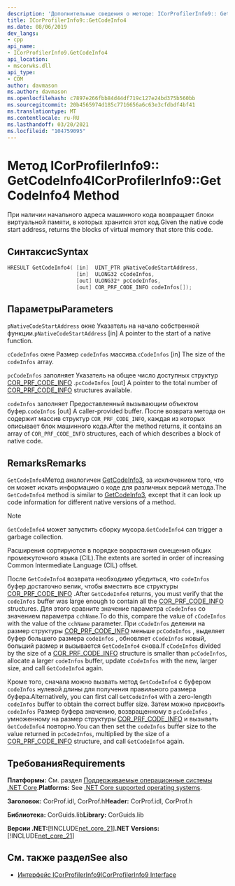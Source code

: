 ```yaml
---
description: 'Дополнительные сведения о методе: ICorProfilerInfo9:: GetCodeInfo4'
title: ICorProfilerInfo9::GetCodeInfo4
ms.date: 08/06/2019
dev_langs:
- cpp
api_name:
- ICorProfilerInfo9.GetCodeInfo4
api_location:
- mscorwks.dll
api_type:
- COM
author: davmason
ms.author: davmason
ms.openlocfilehash: c7897e266fbb84d44df719c127e24bd375b560bb
ms.sourcegitcommit: 20b4565974d185c7716656a6c63e3cfdbdf4bf41
ms.translationtype: MT
ms.contentlocale: ru-RU
ms.lasthandoff: 03/20/2021
ms.locfileid: "104759095"
---
```

# <a name="icorprofilerinfo9getcodeinfo4-method"></a><span data-ttu-id="0981f-103">Метод ICorProfilerInfo9:: GetCodeInfo4</span><span class="sxs-lookup"><span data-stu-id="0981f-103">ICorProfilerInfo9::GetCodeInfo4 Method</span></span>

<span data-ttu-id="0981f-104">При наличии начального адреса машинного кода возвращает блоки виртуальной памяти, в которых хранится этот код.</span><span class="sxs-lookup"><span data-stu-id="0981f-104">Given the native code start address, returns the blocks of virtual memory that store this code.</span></span>

## <a name="syntax"></a><span data-ttu-id="0981f-105">Синтаксис</span><span class="sxs-lookup"><span data-stu-id="0981f-105">Syntax</span></span>

```cpp
HRESULT GetCodeInfo4( [in]  UINT_PTR pNativeCodeStartAddress,
                      [in]  ULONG32 cCodeInfos,
                      [out] ULONG32* pcCodeInfos,
                      [out] COR_PRF_CODE_INFO codeInfos[]);
```

## <a name="parameters"></a><span data-ttu-id="0981f-106">Параметры</span><span class="sxs-lookup"><span data-stu-id="0981f-106">Parameters</span></span>

<span data-ttu-id="0981f-107">`pNativeCodeStartAddress` окне Указатель на начало собственной функции.</span><span class="sxs-lookup"><span data-stu-id="0981f-107">`pNativeCodeStartAddress` [in] A pointer to the start of a native function.</span></span>

<span data-ttu-id="0981f-108">`cCodeInfos` окне Размер `codeInfos` массива.</span><span class="sxs-lookup"><span data-stu-id="0981f-108">`cCodeInfos` [in] The size of the `codeInfos` array.</span></span>

<span data-ttu-id="0981f-109">`pcCodeInfos` заполняет Указатель на общее число доступных структур [COR_PRF_CODE_INFO](cor-prf-code-info-structure.md) .</span><span class="sxs-lookup"><span data-stu-id="0981f-109">`pcCodeInfos` [out] A pointer to the total number of [COR_PRF_CODE_INFO](cor-prf-code-info-structure.md) structures available.</span></span>

<span data-ttu-id="0981f-110">`codeInfos` заполняет Предоставленный вызывающим объектом буфер.</span><span class="sxs-lookup"><span data-stu-id="0981f-110">`codeInfos` [out] A caller-provided buffer.</span></span> <span data-ttu-id="0981f-111">После возврата метода он содержит массив структур `COR_PRF_CODE_INFO`, каждая из которых описывает блок машинного кода.</span><span class="sxs-lookup"><span data-stu-id="0981f-111">After the method returns, it contains an array of `COR_PRF_CODE_INFO` structures, each of which describes a block of native code.</span></span>

## <a name="remarks"></a><span data-ttu-id="0981f-112">Remarks</span><span class="sxs-lookup"><span data-stu-id="0981f-112">Remarks</span></span>

<span data-ttu-id="0981f-113">`GetCodeInfo4`Метод аналогичен [GetCodeInfo3](icorprofilerinfo4-getcodeinfo3-method.md), за исключением того, что он может искать информацию о коде для различных версий метода.</span><span class="sxs-lookup"><span data-stu-id="0981f-113">The `GetCodeInfo4` method is similar to [GetCodeInfo3](icorprofilerinfo4-getcodeinfo3-method.md), except that it can look up code information for different native versions of a method.</span></span>

> [!NOTE]
> <span data-ttu-id="0981f-114">`GetCodeInfo4` может запустить сборку мусора.</span><span class="sxs-lookup"><span data-stu-id="0981f-114">`GetCodeInfo4` can trigger a garbage collection.</span></span>

<span data-ttu-id="0981f-115">Расширения сортируются в порядке возрастания смещения общих промежуточного языка (CIL).</span><span class="sxs-lookup"><span data-stu-id="0981f-115">The extents are sorted in order of increasing Common Intermediate Language (CIL) offset.</span></span>

<span data-ttu-id="0981f-116">После `GetCodeInfo4` возврата необходимо убедиться, что `codeInfos` буфер достаточно велик, чтобы вместить все структуры [COR_PRF_CODE_INFO](cor-prf-code-info-structure.md) .</span><span class="sxs-lookup"><span data-stu-id="0981f-116">After `GetCodeInfo4` returns, you must verify that the `codeInfos` buffer was large enough to contain all the [COR_PRF_CODE_INFO](cor-prf-code-info-structure.md) structures.</span></span> <span data-ttu-id="0981f-117">Для этого сравните значение параметра `cCodeInfos` со значением параметра `cchName`.</span><span class="sxs-lookup"><span data-stu-id="0981f-117">To do this, compare the value of `cCodeInfos` with the value of the `cchName` parameter.</span></span> <span data-ttu-id="0981f-118">При `cCodeInfos` делении на размер структуры [COR_PRF_CODE_INFO](cor-prf-code-info-structure.md) меньше `pcCodeInfos` , выделяет буфер большего размера `codeInfos` , обновляет `cCodeInfos` новый, больший размер и вызывается `GetCodeInfo4` снова.</span><span class="sxs-lookup"><span data-stu-id="0981f-118">If `cCodeInfos` divided by the size of a [COR_PRF_CODE_INFO](cor-prf-code-info-structure.md) structure is smaller than `pcCodeInfos`, allocate a larger `codeInfos` buffer, update `cCodeInfos` with the new, larger size, and call `GetCodeInfo4` again.</span></span>

<span data-ttu-id="0981f-119">Кроме того, сначала можно вызвать метод `GetCodeInfo4` с буфером `codeInfos` нулевой длины для получения правильного размера буфера.</span><span class="sxs-lookup"><span data-stu-id="0981f-119">Alternatively, you can first call `GetCodeInfo4` with a zero-length `codeInfos` buffer to obtain the correct buffer size.</span></span> <span data-ttu-id="0981f-120">Затем можно присвоить `codeInfos` Размер буфера значению, возвращенному в `pcCodeInfos` , умноженному на размер структуры [COR_PRF_CODE_INFO](cor-prf-code-info-structure.md) и вызывать `GetCodeInfo4` повторно.</span><span class="sxs-lookup"><span data-stu-id="0981f-120">You can then set the `codeInfos` buffer size to the value returned in `pcCodeInfos`, multiplied by the size of a [COR_PRF_CODE_INFO](cor-prf-code-info-structure.md) structure, and call `GetCodeInfo4` again.</span></span>

## <a name="requirements"></a><span data-ttu-id="0981f-121">Требования</span><span class="sxs-lookup"><span data-stu-id="0981f-121">Requirements</span></span>

<span data-ttu-id="0981f-122">**Платформы:** См. раздел [Поддерживаемые операционные системы .NET Core](../../../core/install/windows.md?pivots=os-windows).</span><span class="sxs-lookup"><span data-stu-id="0981f-122">**Platforms:** See [.NET Core supported operating systems](../../../core/install/windows.md?pivots=os-windows).</span></span>

<span data-ttu-id="0981f-123">**Заголовок:** CorProf.idl, CorProf.h</span><span class="sxs-lookup"><span data-stu-id="0981f-123">**Header:** CorProf.idl, CorProf.h</span></span>

<span data-ttu-id="0981f-124">**Библиотека:** CorGuids.lib</span><span class="sxs-lookup"><span data-stu-id="0981f-124">**Library:** CorGuids.lib</span></span>

<span data-ttu-id="0981f-125">**Версии .NET:**[!INCLUDE[net_core_21](../../../../includes/net-core-21-md.md)]</span><span class="sxs-lookup"><span data-stu-id="0981f-125">**.NET Versions:** [!INCLUDE[net_core_21](../../../../includes/net-core-21-md.md)]</span></span>

## <a name="see-also"></a><span data-ttu-id="0981f-126">См. также раздел</span><span class="sxs-lookup"><span data-stu-id="0981f-126">See also</span></span>

- [<span data-ttu-id="0981f-127">Интерфейс ICorProfilerInfo9</span><span class="sxs-lookup"><span data-stu-id="0981f-127">ICorProfilerInfo9 Interface</span></span>](ICorProfilerInfo9-interface.md)
